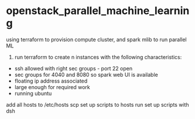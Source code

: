 # openstack_parallel_machine_learning
using terraform to provision compute cluster, and spark mlib to run parallel ML

1) run terraform to create n instances with the following characteristics: 
  - ssh allowed with right sec groups  - port 22 open
  - sec groups for 4040 and 8080 so spark web UI is available
  - floating ip address associated
  - large enough for required work
  - running ubuntu
  
add all hosts to /etc/hosts
scp set up scripts to hosts
run set up scripts with dsh

